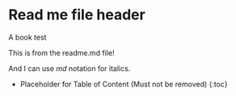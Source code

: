 # Read me file header
A book test

This is from the readme.md file! 

And I can use _md_ notation for italics.


* Placeholder for Table of Content (Must not be removed)
{:toc}
